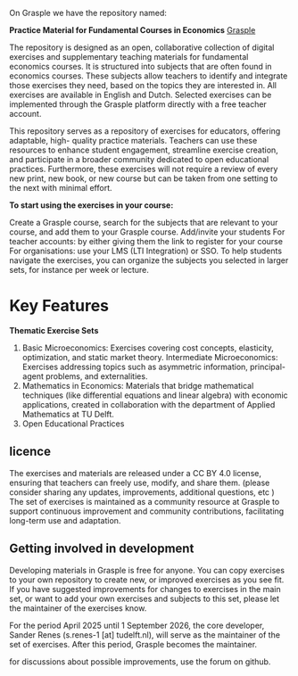 On Grasple we have the repository named:

**Practice Material for Fundamental Courses in Economics**
[Grasple](https://app.grasple.com/#/repositories/2534/subjects)

The repository is designed as an open, collaborative collection of digital exercises and
supplementary teaching materials for fundamental economics courses. It is structured into subjects
that are often found in economics courses. These subjects allow teachers to identify and integrate
those exercises they need, based on the topics they are interested in. All exercises are available in
English and Dutch. Selected exercises can be implemented through the Grasple platform directly
with a free teacher account.

This repository serves as a repository of exercises for educators, offering adaptable, high-
quality practice materials. Teachers can use these resources to enhance student
engagement, streamline exercise creation, and participate in a broader community
dedicated to open educational practices. Furthermore, these exercises will not require a
review of every new print, new book, or new course but can be taken from one setting to
the next with minimal effort.

**To start using the exercises in your course:**

Create a Grasple course, search for the subjects that are relevant to your course, and add them to your
Grasple course.
Add/invite your students
For teacher accounts: by either giving them the link to register for
your course
For organisations: use your LMS (LTI Integration) or SSO.
To help students navigate the exercises, you can organize the subjects you selected in larger
sets, for instance per week or lecture.

# Key Features

**Thematic Exercise Sets**

1. Basic Microeconomics: Exercises covering cost concepts, elasticity, optimization, and static market theory.
Intermediate Microeconomics: Exercises addressing topics such as asymmetric information, principal-agent problems, and externalities.
2. Mathematics in Economics: Materials that bridge mathematical techniques (like differential equations and linear algebra) with economic applications, created in collaboration with the department of Applied Mathematics at TU Delft.
3. Open Educational Practices

## licence 
The exercises and materials are released under a CC BY 4.0 license, ensuring that teachers can freely use, modify, and share them. (please consider sharing any
updates, improvements, additional questions, etc ) The set of exercises is maintained as a community resource at Grasple to support continuous improvement and community contributions, facilitating long-term use and adaptation.

## Getting involved in development ## 
Developing materials in Grasple is free for anyone. You can copy exercises to your own repository to create new, or improved exercises as you see fit.
If you have suggested improvements for changes to exercises in the main set, or want to add your own exercises and subjects to this set, please let the maintainer of the
exercises know.

For the period April 2025 until 1 September 2026, the core developer, Sander Renes
(s.renes-1 [at] tudelft.nl), will serve as the maintainer of the set of exercises. After this
period, Grasple becomes the maintainer.

for discussions about possible improvements, use the forum on github.
